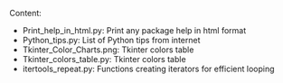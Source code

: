 Content: 


* Print_help_in_html.py: Print any package help in html format
* Python_tips.py: List of Python tips from internet
* Tkinter_Color_Charts.png: Tkinter colors table
* Tkinter_colors_table.py: Tkinter colors table
* itertools_repeat.py: Functions creating iterators for efficient looping
